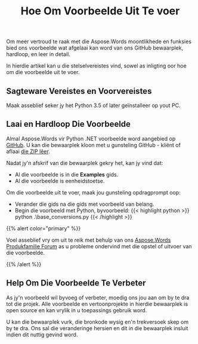 ﻿---
title: Hoe Om Voorbeelde Uit Te voer
second_title: Aspose.Words vir Python via .NET
articleTitle: Hoe Om Voorbeelde Uit Te voer
linktitle: Hoe Om Voorbeelde Uit Te voer
description: "Aflaai Aspose.Words vir Python via .NET voorbeelde van ons GitHub bewaarplek en leer hoe om hulle uit te voer om meer vertroud te raak met die Aspose.Words moontlikhede en funksies."
type: docs
weight: 110
url: /af/python-net/how-to-run-the-examples/
---

Om meer vertroud te raak met die Aspose.Words moontlikhede en funksies bied ons voorbeelde wat afgelaai kan word van ons GitHub bewaarplek, hardloop, en leer in detail.

In hierdie artikel kan u die stelselvereistes vind, sowel as inligting oor hoe om die voorbeelde uit te voer.

## Sagteware Vereistes en Voorvereistes

Maak asseblief seker jy het Python 3.5 of later geïnstalleer op yout PC.

## Laai en Hardloop Die Voorbeelde

Almal Aspose.Words vir Python .NET voorbeelde word aangebied op [GitHub](https://github.com/aspose-words/Aspose.Words-for-Python-via-.NET). U kan die bewaarplek kloon met u gunsteling GitHub - kliënt of aflaai [die ZIP lêer](https://github.com/aspose-words/Aspose.Words-for-Python-via-.NET/archive/master.zip).

Nadat jy'n afskrif van die bewaarplek gekry het, kan jy vind dat:

- Al die voorbeelde is in die **Examples** gids.
- Al die voorbeelde is eenheidstoetse.

Om die voorbeelde uit te voer, maak jou gunsteling opdragprompt oop:

- Verander die gids na die gids met voorbeeld van belang.
- Begin die voorbeeld met Python, byvoorbeeld:
{{< highlight python >}}
python .\base_conversions.py
{{< /highlight >}}

{{% alert color="primary" %}}

Voel asseblief vry om uit te reik met behulp van ons [Aspose.Words Produkfamilie Forum](https://forum.aspose.com/c/words/8) as u probleme ondervind met die opstel of uitvoer van die voorbeelde.

{{% /alert %}}

## Help Om Die Voorbeelde Te Verbeter

As jy'n voorbeeld wil byvoeg of verbeter, moedig ons jou aan om by te dra tot die projek. Alle voorbeelde en vertoonprojekte in hierdie bewaarplek is open source en kan vrylik in u toepassings gebruik word.

U kan die bewaarplek vurk, die bronkode wysig en'n trekversoek skep om by te dra. Ons sal die veranderinge hersien en dit in die bewaarplek insluit indien dit nuttig gevind word.